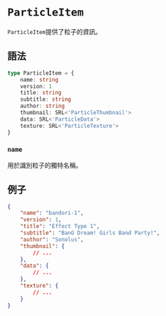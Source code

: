 # `ParticleItem`

`ParticleItem`提供了粒子的資訊。

## 語法

```ts
type ParticleItem = {
    name: string
    version: 1
    title: string
    subtitle: string
    author: string
    thumbnail: SRL<'ParticleThumbnail'>
    data: SRL<'ParticleData'>
    texture: SRL<'ParticleTexture'>
}
```

### `name`

用於識別粒子的獨特名稱。

## 例子

```json
{
    "name": "bandori-1",
    "version": 1,
    "title": "Effect Type 1",
    "subtitle": "BanG Dream! Girls Band Party!",
    "author": "Sonolus",
    "thumbnail": {
        // ...
    },
    "data": {
        // ...
    },
    "texture": {
        // ...
    }
}
```
